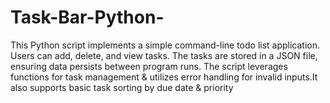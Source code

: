 # Task-Bar-Python-
This Python script implements a simple command-line todo list application. Users can add, delete, and view tasks. The tasks are stored in a JSON file, ensuring data persists between program runs. The script leverages functions for task management &amp; utilizes error handling for invalid inputs.It also supports basic task sorting by due date &amp; priority
